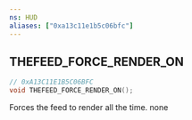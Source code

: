 ```yaml
---
ns: HUD
aliases: ["0xa13c11e1b5c06bfc"]
---
```

## THEFEED_FORCE_RENDER_ON

```c
// 0xA13C11E1B5C06BFC
void THEFEED_FORCE_RENDER_ON();
```

Forces the feed to render all the time.
none

